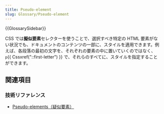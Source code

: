 ```yaml
---
title: Pseudo-element
slug: Glossary/Pseudo-element
---
```


{{GlossarySidebar}}

CSS では**擬似要素**セレクターを使うことで、選択すべき特定の HTML 要素がない状況でも、ドキュメントのコンテンツの一部に、スタイルを適用できます。例えば、各段落の最初の文字を、それぞれの要素の中に置いていくのではなく、`p`{{ Cssxref("::first-letter") }} で、それらのすべてに、スタイルを指定することができます。

## 関連項目

### 技術リファレンス

- [Pseudo-elements（疑似要素）](/ja/docs/Web/CSS/Pseudo-elements)
